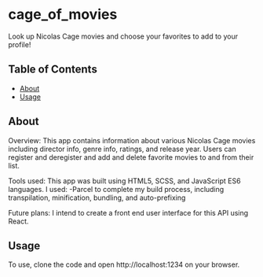 # cage_of_movies

Look up Nicolas Cage movies and choose your favorites to add to your profile!

## Table of Contents

- [About](#about)
- [Usage](#usage)

## About <a name = "about"></a>

Overview:
This app contains information about various Nicolas Cage movies including director info, genre info, ratings, and release year. Users can register and deregister and add and delete favorite movies to and from their list.

Tools used:
This app was built using HTML5, SCSS, and JavaScript ES6 languages. I used:
-Parcel to complete my build process, including transpilation, minification, bundling, and auto-prefixing

Future plans:
I intend to create a front end user interface for this API using React.

## Usage <a name = "usage"></a>

To use, clone the code and open http://localhost:1234 on your browser.
